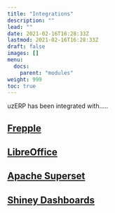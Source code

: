 ```yaml
---
title: "Integrations"
description: ""
lead: ""
date: 2021-02-16T16:28:33Z
lastmod: 2021-02-16T16:28:33Z
draft: false
images: []
menu: 
  docs:
    parent: "modules"
weight: 999
toc: true
---
```


uzERP has been integrated with.....

## [Frepple]()

## [LibreOffice]()

## [Apache Superset]()

## [Shiney Dashboards]()
